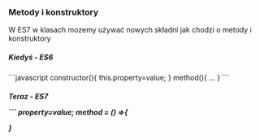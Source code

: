 ### Metody i konstruktory

<p>W ES7 w klasach mozemy używać nowych składni jak chodzi o metody i konstruktory</p>
<h5>Kiedyś - ES6</h5>
```javascript
constructor(){
    this.property=value;
}
method(){
    ...
}
```
<h5>Teraz - ES7</p>
```
property=value;
method = () =>{

}